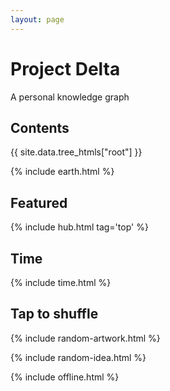 ```yaml
---
layout: page
---
```



# Project Delta 

A personal knowledge graph   


## Contents

<div style="margin-top:0.5rem">
{{ site.data.tree_htmls["root"] }}
</div>



{% include earth.html %}


## Featured

{% include hub.html tag='top' %}


## Time 
{% include time.html %}

## Tap to shuffle   

{% include random-artwork.html %}

{% include random-idea.html %}

{% include offline.html  %}

